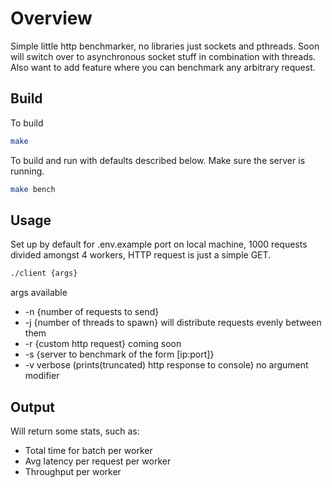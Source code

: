 # Overview
Simple little http benchmarker, no libraries just sockets and pthreads. Soon will switch over to asynchronous socket stuff in combination with threads. Also want to add feature where you can benchmark any arbitrary request.

## Build
To build
``` bash
make
```

To build and run with defaults described below. Make sure the server is running.
``` bash
make bench
```

## Usage
Set up by default for .env.example port on local machine, 1000 requests divided amongst 4 workers, HTTP request is just a simple GET.

``` bash
./client {args}
```

args available
- -n {number of requests to send}
- -j {number of threads to spawn} will distribute requests evenly between them
- -r {custom http request} coming soon
- -s {server to benchmark of the form [ip:port]}
- -v verbose (prints(truncated) http response to console) no argument modifier

## Output

Will return some stats, such as:

- Total time for batch per worker
- Avg latency per request per worker
- Throughput per worker
